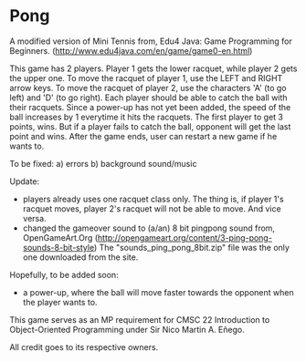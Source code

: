 # Pong


A modified version of Mini Tennis from, Edu4 Java: Game Programming for Beginners. (http://www.edu4java.com/en/game/game0-en.html)

This game has 2 players. Player 1 gets the lower racquet, while player 2 gets the upper one. To move the racquet of player 1, use the LEFT and RIGHT arrow keys. To move the racquet of player 2, use the characters 'A' (to go left) and 'D' (to go right). Each player should be able to catch the ball with their racquets. Since a power-up has not yet been added, the speed of the ball increases by 1 everytime it hits the racquets. The first player to get 3 points, wins. But if a player fails to catch the ball, opponent will get the last point and wins. After the game ends, user can restart a new game if he wants to.

To be fixed:
  a) errors
  b) background sound/music
  
Update:
  - players already uses one racquet class only. The thing is, if player 1's racquet moves, player 2's racquet will not be able to move. And vice versa.
  - changed the gameover sound to (a/an) 8 bit pingpong sound from, OpenGameArt.Org (http://opengameart.org/content/3-ping-pong-sounds-8-bit-style) The "sounds_ping_pong_8bit.zip" file was the only one downloaded from the site.
  
Hopefully, to be added soon:
  - a power-up, where the ball will move faster towards the opponent when the player wants to. 

This game serves as an MP requirement for CMSC 22 Introduction to Object-Oriented Programming under Sir Nico Martin A. Eñego. 

All credit goes to its respective owners.
